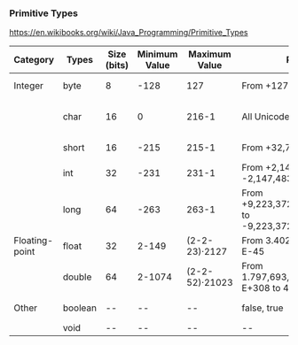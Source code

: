 ### Primitive Types
https://en.wikibooks.org/wiki/Java_Programming/Primitive_Types

| Category       | Types   | Size (bits) | Minimum Value | Maximum Value  | Precision                                                     | Example                    |
|----------------|---------|-------------|---------------|----------------|---------------------------------------------------------------|----------------------------|
| Integer        | byte    | 8           | -128          | 127            | From +127 to -128                                             | byte b = 65;               |
|                | char    | 16          | 0             | 216-1          | All Unicode characters                                        | char c = 'A'; char c = 65; |
|                | short   | 16          | -215          | 215-1          | From +32,767 to -32,768                                       | short s = 65;              |
|                | int     | 32          | -231          | 231-1          | From +2,147,483,647 to -2,147,483,648                         | int i = 65;                |
|                | long    | 64          | -263          | 263-1          | From +9,223,372,036,854,775,807 to -9,223,372,036,854,775,808 | long l = 65L;              |
| Floating-point | float   | 32          | 2-149         | (2-2-23)·2127  | From 3.402,823,5 E+38 to 1.4 E-45                             | float f = 65f;             |
|                | double  | 64          | 2-1074        | (2-2-52)·21023 | From 1.797,693,134,862,315,7 E+308 to 4.9 E-324               | double d = 65.55;          |
| Other          | boolean | --          | --            | --             | false, true                                                   | boolean b = true;          |
|                | void    | --          | --            | --             | --                                                            | --                         |

